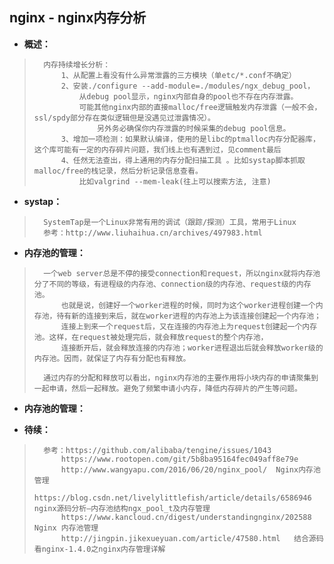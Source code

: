## nginx - nginx内存分析
- **概述：**
>       内存持续增长分析：
>           1、从配置上看没有什么异常泄露的三方模块（单etc/*.conf不确定）
>           2、安装./configure --add-module=./modules/ngx_debug_pool，
>               从debug pool显示，nginx内部自身的pool也不存在内存泄露。
>               可能其他nginx内部的直接malloc/free逻辑触发内存泄露（一般不会，ssl/spdy部分存在类似逻辑但是没遇见过泄露情况）。
>                   另外务必确保你内存泄露的时候采集的debug pool信息。
>           3、增加一项检测：如果默认编译，使用的是libc的ptmalloc内存分配器库，这个库可能有一定的内存碎片问题，我们线上也有遇到过，见comment最后
>           4、任然无法查出，得上通用的内存分配扫描工具 。比如systap脚本抓取malloc/free的栈记录，然后分析记录信息查看。
>               比如valgrind --mem-leak(往上可以搜索方法, 注意)
>
>

- **systap：**
>       SystemTap是一个Linux非常有用的调试（跟踪/探测）工具，常用于Linux
>       参考：http://www.liuhaihua.cn/archives/497983.html
>
>

- **内存池的管理：**
>       一个web server总是不停的接受connection和request，所以nginx就将内存池分了不同的等级，有进程级的内存池、connection级的内存池、request级的内存池。
>           也就是说，创建好一个worker进程的时候，同时为这个worker进程创建一个内存池，待有新的连接到来后，就在worker进程的内存池上为该连接创建起一个内存池；
>           连接上到来一个request后，又在连接的内存池上为request创建起一个内存池。这样，在request被处理完后，就会释放request的整个内存池，
>           连接断开后，就会释放连接的内存池；worker进程退出后就会释放worker级的内存池。因而，就保证了内存有分配也有释放。
>
>       通过内存的分配和释放可以看出，nginx内存池的主要作用将小块内存的申请聚集到一起申请，然后一起释放。避免了频繁申请小内存，降低内存碎片的产生等问题。
>
>

- **内存池的管理：**
>
>
>
>
>
>
>
>
>
>
>
>
>
>
>
>
>
>
>
>

- **待续：**
>       参考：https://github.com/alibaba/tengine/issues/1043
>           https://www.rootopen.com/git/5b8ba95164fec049aff8e79e
>           http://www.wangyapu.com/2016/06/20/nginx_pool/  Nginx内存池管理
>           https://blog.csdn.net/livelylittlefish/article/details/6586946      nginx源码分析—内存池结构ngx_pool_t及内存管理
>           https://www.kancloud.cn/digest/understandingnginx/202588    Nginx 内存池管理
>           http://jingpin.jikexueyuan.com/article/47580.html   结合源码看nginx-1.4.0之nginx内存管理详解
>
>
>
>
>
>
>
